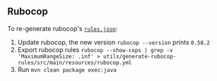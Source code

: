 ## Rubocop

To re-generate rubocop's [`rules.json`](../../sonar-ruby-plugin/src/main/resources/org/sonar/l10n/ruby/rules/rubocop/rules.json):

  1. Update rubocop, the new version `rubocop --version` prints `0.58.2`
  1. Export rubocop rules `rubocop --show-cops | grep -v 'MaximumRangeSize: .inf' > utils/generate-rubocop-rules/src/main/resources/rubocop.yml`
  1. Run `mvn clean package exec:java`
